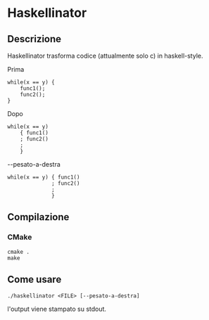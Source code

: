 # Haskellinator

## Descrizione

Haskellinator trasforma codice (attualmente solo c) in haskell-style.


Prima

    while(x == y) {
        func1();
        func2();
    }

Dopo

    while(x == y)
        { func1()
        ; func2()
        ;
        }

--pesato-a-destra

    while(x == y) { func1()
                  ; func2()
                  ;
                  }

## Compilazione

### CMake

    cmake .
    make

## Come usare

    ./haskellinator <FILE> [--pesato-a-destra]

l'output viene stampato su stdout.
